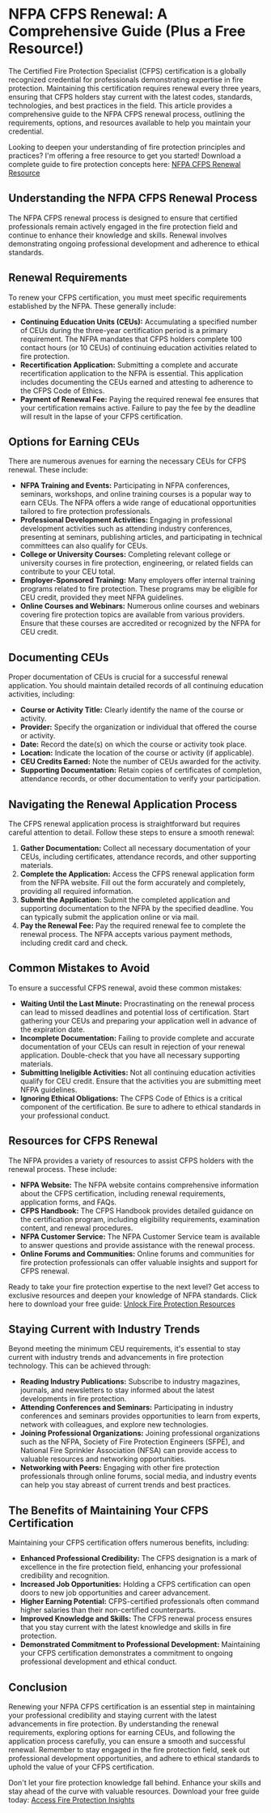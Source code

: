 # NFPA CFPS Renewal: A Comprehensive Guide (Plus a Free Resource!)

The Certified Fire Protection Specialist (CFPS) certification is a globally recognized credential for professionals demonstrating expertise in fire protection. Maintaining this certification requires renewal every three years, ensuring that CFPS holders stay current with the latest codes, standards, technologies, and best practices in the field. This article provides a comprehensive guide to the NFPA CFPS renewal process, outlining the requirements, options, and resources available to help you maintain your credential.

Looking to deepen your understanding of fire protection principles and practices? I'm offering a free resource to get you started! Download a complete guide to fire protection concepts here: [NFPA CFPS Renewal Resource](https://udemywork.com/nfpa-cfps-renewal)

## Understanding the NFPA CFPS Renewal Process

The NFPA CFPS renewal process is designed to ensure that certified professionals remain actively engaged in the fire protection field and continue to enhance their knowledge and skills. Renewal involves demonstrating ongoing professional development and adherence to ethical standards.

## Renewal Requirements

To renew your CFPS certification, you must meet specific requirements established by the NFPA. These generally include:

*   **Continuing Education Units (CEUs):** Accumulating a specified number of CEUs during the three-year certification period is a primary requirement. The NFPA mandates that CFPS holders complete 100 contact hours (or 10 CEUs) of continuing education activities related to fire protection.
*   **Recertification Application:** Submitting a complete and accurate recertification application to the NFPA is essential. This application includes documenting the CEUs earned and attesting to adherence to the CFPS Code of Ethics.
*   **Payment of Renewal Fee:** Paying the required renewal fee ensures that your certification remains active. Failure to pay the fee by the deadline will result in the lapse of your CFPS certification.

## Options for Earning CEUs

There are numerous avenues for earning the necessary CEUs for CFPS renewal. These include:

*   **NFPA Training and Events:** Participating in NFPA conferences, seminars, workshops, and online training courses is a popular way to earn CEUs. The NFPA offers a wide range of educational opportunities tailored to fire protection professionals.
*   **Professional Development Activities:** Engaging in professional development activities such as attending industry conferences, presenting at seminars, publishing articles, and participating in technical committees can also qualify for CEUs.
*   **College or University Courses:** Completing relevant college or university courses in fire protection, engineering, or related fields can contribute to your CEU total.
*   **Employer-Sponsored Training:** Many employers offer internal training programs related to fire protection. These programs may be eligible for CEU credit, provided they meet NFPA guidelines.
*   **Online Courses and Webinars:** Numerous online courses and webinars covering fire protection topics are available from various providers. Ensure that these courses are accredited or recognized by the NFPA for CEU credit.

## Documenting CEUs

Proper documentation of CEUs is crucial for a successful renewal application. You should maintain detailed records of all continuing education activities, including:

*   **Course or Activity Title:** Clearly identify the name of the course or activity.
*   **Provider:** Specify the organization or individual that offered the course or activity.
*   **Date:** Record the date(s) on which the course or activity took place.
*   **Location:** Indicate the location of the course or activity (if applicable).
*   **CEU Credits Earned:** Note the number of CEUs awarded for the activity.
*   **Supporting Documentation:** Retain copies of certificates of completion, attendance records, or other documentation to verify your participation.

## Navigating the Renewal Application Process

The CFPS renewal application process is straightforward but requires careful attention to detail. Follow these steps to ensure a smooth renewal:

1.  **Gather Documentation:** Collect all necessary documentation of your CEUs, including certificates, attendance records, and other supporting materials.
2.  **Complete the Application:** Access the CFPS renewal application form from the NFPA website. Fill out the form accurately and completely, providing all required information.
3.  **Submit the Application:** Submit the completed application and supporting documentation to the NFPA by the specified deadline. You can typically submit the application online or via mail.
4.  **Pay the Renewal Fee:** Pay the required renewal fee to complete the renewal process. The NFPA accepts various payment methods, including credit card and check.

## Common Mistakes to Avoid

To ensure a successful CFPS renewal, avoid these common mistakes:

*   **Waiting Until the Last Minute:** Procrastinating on the renewal process can lead to missed deadlines and potential loss of certification. Start gathering your CEUs and preparing your application well in advance of the expiration date.
*   **Incomplete Documentation:** Failing to provide complete and accurate documentation of your CEUs can result in rejection of your renewal application. Double-check that you have all necessary supporting materials.
*   **Submitting Ineligible Activities:** Not all continuing education activities qualify for CEU credit. Ensure that the activities you are submitting meet NFPA guidelines.
*   **Ignoring Ethical Obligations:** The CFPS Code of Ethics is a critical component of the certification. Be sure to adhere to ethical standards in your professional conduct.

## Resources for CFPS Renewal

The NFPA provides a variety of resources to assist CFPS holders with the renewal process. These include:

*   **NFPA Website:** The NFPA website contains comprehensive information about the CFPS certification, including renewal requirements, application forms, and FAQs.
*   **CFPS Handbook:** The CFPS Handbook provides detailed guidance on the certification program, including eligibility requirements, examination content, and renewal procedures.
*   **NFPA Customer Service:** The NFPA Customer Service team is available to answer questions and provide assistance with the renewal process.
*   **Online Forums and Communities:** Online forums and communities for fire protection professionals can offer valuable insights and support for CFPS renewal.

Ready to take your fire protection expertise to the next level? Get access to exclusive resources and deepen your knowledge of NFPA standards. Click here to download your free guide: [Unlock Fire Protection Resources](https://udemywork.com/nfpa-cfps-renewal)

## Staying Current with Industry Trends

Beyond meeting the minimum CEU requirements, it's essential to stay current with industry trends and advancements in fire protection technology. This can be achieved through:

*   **Reading Industry Publications:** Subscribe to industry magazines, journals, and newsletters to stay informed about the latest developments in fire protection.
*   **Attending Conferences and Seminars:** Participating in industry conferences and seminars provides opportunities to learn from experts, network with colleagues, and explore new technologies.
*   **Joining Professional Organizations:** Joining professional organizations such as the NFPA, Society of Fire Protection Engineers (SFPE), and National Fire Sprinkler Association (NFSA) can provide access to valuable resources and networking opportunities.
*   **Networking with Peers:** Engaging with other fire protection professionals through online forums, social media, and industry events can help you stay abreast of current trends and best practices.

## The Benefits of Maintaining Your CFPS Certification

Maintaining your CFPS certification offers numerous benefits, including:

*   **Enhanced Professional Credibility:** The CFPS designation is a mark of excellence in the fire protection field, enhancing your professional credibility and recognition.
*   **Increased Job Opportunities:** Holding a CFPS certification can open doors to new job opportunities and career advancement.
*   **Higher Earning Potential:** CFPS-certified professionals often command higher salaries than their non-certified counterparts.
*   **Improved Knowledge and Skills:** The CFPS renewal process ensures that you stay current with the latest knowledge and skills in fire protection.
*   **Demonstrated Commitment to Professional Development:** Maintaining your CFPS certification demonstrates a commitment to ongoing professional development and ethical conduct.

## Conclusion

Renewing your NFPA CFPS certification is an essential step in maintaining your professional credibility and staying current with the latest advancements in fire protection. By understanding the renewal requirements, exploring options for earning CEUs, and following the application process carefully, you can ensure a smooth and successful renewal. Remember to stay engaged in the fire protection field, seek out professional development opportunities, and adhere to ethical standards to uphold the value of your CFPS certification.

Don't let your fire protection knowledge fall behind. Enhance your skills and stay ahead of the curve with valuable resources. Download your free guide today: [Access Fire Protection Insights](https://udemywork.com/nfpa-cfps-renewal)

